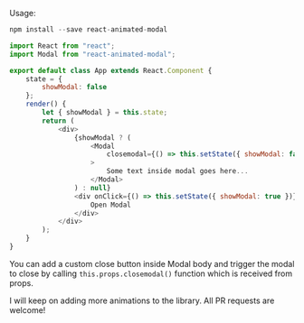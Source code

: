 Usage:

```javascript
npm install --save react-animated-modal
```

```javascript
import React from "react";
import Modal from "react-animated-modal";

export default class App extends React.Component {
    state = {
        showModal: false
    };
    render() {
        let { showModal } = this.state;
        return (
            <div>
                {showModal ? (
                    <Modal
                        closemodal={() => this.setState({ showModal: false })}
                    >
                        Some text inside modal goes here...
                    </Modal>
                ) : null}
                <div onClick={() => this.setState({ showModal: true })}>
                    Open Modal
                </div>
            </div>
        );
    }
}
```

You can add a custom close button inside Modal body and trigger the modal to close by calling `this.props.closemodal()` function which is received from props.

I will keep on adding more animations to the library. All PR requests are welcome!
